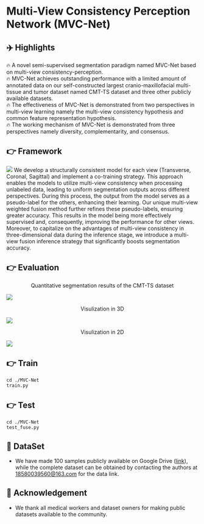 # Multi-View Consistency Perception Network (MVC-Net)

## ✈️ Highlights
🔥 A novel semi-supervised segmentation paradigm named MVC-Net based on multi-view consistency-perception.  
🔥 MVC-Net achieves outstanding performance with a limited amount of annotated data on our self-constructed largest cranio-maxillofacial multi-tissue and tumor dataset named CMT-TS dataset and three other publicly available datasets.  
🔥 The effectiveness of MVC-Net is demonstrated from two perspectives in multi-view learning namely the multi-view consistency hypothesis and common feature representation hypothesis.  
🔥 The working mechanism of MVC-Net is demonstrated from three perspectives namely diversity, complementarity, and consensus. 

## 👉 Framework
<img src="https://github.com/QinRui-k/MVC-Net/blob/main/ARCH.png">
We develop a structurally consistent model for each view (Transverse, Coronal, Sagittal) and implement a co-training strategy. This approach enables the models to utilize multi-view consistency when processing unlabeled data, leading to uniform segmentation outputs across different perspectives. During this process, the output from the model serves as a pseudo-label for the others, enhancing their learning. Our unique multi-view weighted fusion method further refines these pseudo-labels, ensuring greater accuracy. This results in the model being more effectively supervised and, consequently, improving the performance for other views. Moreover, to capitalize on the advantages of multi-view consistency in three-dimensional data during the inference stage, we introduce a multi-view fusion inference strategy that significantly boosts segmentation accuracy.


## 👉 Evaluation
<p align="center">  
Quantitative segmentation results of the CMT-TS dataset  
</p>   
<img src="https://github.com/QinRui-k/MVC-Net/assets/139854014/905c804b-03b8-4160-979a-4d48dcfab186">

<p align="center">  
Visulization in 3D
</p>   
<img src="https://github.com/user-attachments/assets/e6247f8a-963a-4b80-8e16-699a7602578f">

<p align="center">  
Visulization in 2D
</p>   
<img src="https://github.com/user-attachments/assets/7dc403ca-50d2-4432-8ce4-796c728d0b3f">

## 👉 Train
```
cd ./MVC-Net
train.py
```

## 👉 Test
```
cd ./MVC-Net
test_fuse.py
```

## 🤝 DataSet
* We have made 100 samples publicly available on Google Drive ([link](https://drive.google.com/file/d/19YRFT-gx-L7drJiubfHelX-e1o7bkgDQ/view?usp=share_link)), while the complete dataset can be obtained by contacting the authors at 18580039560@163.com for the data link.

## 🤝 Acknowledgement
* We thank all medical workers and dataset owners for making public datasets available to the community.
